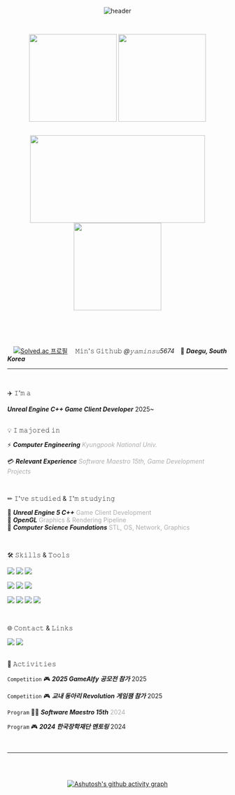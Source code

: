 <div align="center">

![header](https://capsule-render.vercel.app/api?type=waving&color=gradient&height=200&section=header&text=🎮yaminsu5674&fontSize=40&fontColor=ffffff&fontAlign=80)

<br>

<a href="https://github.com/yaminsu5674"><img height=200 align="center" src="https://github-readme-stats.vercel.app/api?username=yaminsu5674&show_icons=true&theme=buefy&card_width=300" /></a>
<a href="https://github.com/yaminsu5674?tab=repositories"><img height=200 align="center" src="https://github-readme-stats.vercel.app/api/top-langs?username=yaminsu5674&layout=compact&langs_count=8&hide=Jupyter%20Notebook&card_width=300" /></a>

</div>
<br>
<div align="center">

<img height=200 width=400 align="center" src="http://mazassumnida.wtf/api/v2/generate_badge?boj=yaminsu5674" />

<img height=200 align="center" src="https://streak-stats.demolab.com/?user=yaminsu5674&theme=buefy&border=E4E2E2&card_width=400" />

</div>

<br>

</div>

<br>
<br>
<br>

　[![Solved.ac
프로필](http://mazassumnida.wtf/api/mini/generate_badge?boj=yaminsu5674)](https://solved.ac/yaminsu5674) 　𝙼𝚒𝚗'𝚜 𝙶𝚒𝚝𝚑𝚞𝚋 *@𝚢𝚊𝚖𝚒𝚗𝚜𝚞5674*　📍 ***Daegu, South Korea***

<hr>

<br>

✈️ 𝙸'𝚖 𝚊

***Unreal Engine C++ Game Client Developer*** <span style="color: #ADADAD0">2025~</span>

<br>
💡 𝙸 𝚖𝚊𝚓𝚘𝚛𝚎𝚍 𝚒𝚗

⚡ ***Computer Engineering*** <span style="color: #ADADAD">*Kyungpook National Univ.*</span>

💳 ***Relevant Experience*** <span style="color: #ADADAD">*Software Maestro 15th, Game Development Projects*</span>

<br>

✏ 𝙸'𝚟𝚎 𝚜𝚝𝚞𝚍𝚒𝚎𝚍 & 𝙸'𝚖 𝚜𝚝𝚞𝚍𝚢𝚒𝚗𝚐

💙 ***Unreal Engine 5 C++*** <span style="color: #ADADAD">Game Client Development</span>  
💜 ***OpenGL*** <span style="color: #ADADAD">Graphics & Rendering Pipeline</span>  
💚 ***Computer Science Foundations*** <span style="color: #ADADAD">STL, OS, Network, Graphics</span>

<br>

🛠 𝚂𝚔𝚒𝚕𝚕𝚜 & 𝚃𝚘𝚘𝚕𝚜

<img src="https://img.shields.io/badge/C++-00599C?style=for-the-badge&logo=cplusplus&logoColor=white"> <img src="https://img.shields.io/badge/Unreal Engine-0E1128?style=for-the-badge&logo=unrealengine&logoColor=white"> <img src="https://img.shields.io/badge/OpenGL-5586A4?style=for-the-badge&logo=opengl&logoColor=white">

<img src="https://img.shields.io/badge/Python-3776AB?style=for-the-badge&logo=python&logoColor=white"> <img src="https://img.shields.io/badge/JavaScript-F7DF1E?style=for-the-badge&logo=javascript&logoColor=white"> <img src="https://img.shields.io/badge/React-61DAFB?style=for-the-badge&logo=react&logoColor=white"> 

<img src="https://img.shields.io/badge/VS Code-007ACC?style=for-the-badge&logo=visualstudiocode&logoColor=white"> <img src="https://img.shields.io/badge/Visual Studio-5C2D91?style=for-the-badge&logo=visualstudio&logoColor=white"> <img src="https://img.shields.io/badge/GIT-F05032?style=for-the-badge&logo=git&logoColor=white"> <img src="https://img.shields.io/badge/Github-181717?style=for-the-badge&logo=github&logoColor=white"> 

<br>

🌐 𝙲𝚘𝚗𝚝𝚊𝚌𝚝 & 𝙻𝚒𝚗𝚔𝚜

<img src="https://img.shields.io/badge/yaminsu5674@gmail.com-EA4335?style=for-the-badge&logo=gmail&logoColor=white">  
<a href="https://cosmodev.tistory.com/"> <img src="https://img.shields.io/badge/Tistory Blog-FF5747?style=for-the-badge&logo=tistory&logoColor=white"></a>

<br>
<br>

🤲 𝙰𝚌𝚝𝚒𝚟𝚒𝚝𝚒𝚎𝚜

`Competition` 🎮 ***2025 GameAIfy 공모전 참가*** <span style="color: #ADADAD0">2025</span>

`Competition` 🎮 ***교내 동아리 Revolution 게임잼 참가*** <span style="color: #ADADAD0">2025</span>

`Program` 👨‍💻 ***Software Maestro 15th*** <span style="color: #ADADAD">2024</span>  

`Program` 🎮 ***2024 한국장학재단 멘토링*** <span style="color: #ADADAD0">2024</span>

<br>

<hr>
<div align="center">

  <br>
<br>

[![Ashutosh's github activity graph](https://github-readme-activity-graph.vercel.app/graph?username=yaminsu5674&theme=react&bg_color=ffffff&color=454343)](https://github.com/yaminsu5674/github-readme-activity-graph&theme=react)
